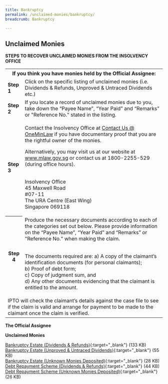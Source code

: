 ```yaml
---
title: Bankruptcy
permalink: /unclaimed-monies/bankruptcy/
breadcrumb: Bankruptcy

---
```



Unclaimed Monies
---

**STEPS TO RECOVER UNCLAIMED MONIES FROM THE INSOLVENCY OFFICE**

<table>
  <tr>
    <th colspan="2">If you think you have monies held by the Official Assignee:</th>
  </tr>
  <tr>
    <td><b>Step 1</b></td>
    <td>Click on the specific listing of unclaimed monies (i.e. Dividends & Refunds, Unproved & Untraced Dividends etc.)</td>
  </tr>
  <tr>
    <td><b>Step 2</b></td>
    <td>If you locate a record of unclaimed monies due to you, take down the “Payee Name”, “Year Paid” and “Remarks” or "Reference No." stated in the listing.</td>
  </tr>
  <tr>
    <td><b>Step 3</b></td>
    <td>
      	
Contact the Insolvency Office at <a href="https://www.mlaw.gov.sg/eservices/enquiry/">Contact Us @ OneMinLaw</a> if you have documentary proof that you are the rightful owner of the monies.

Alternatively, you may visit us at our website at <a href="https://www.mlaw.gov.sg/">www.mlaw.gov.sg</a> or contact us at 1800-2255-529 (during office hours).<br><br>

Insolvency Office<br>
45 Maxwell Road<br>
#07-11<br>
The URA Centre (East Wing)<br>
Singapore 069118
    </td>
  </tr>
  <tr>
    <th>Step 4</th>
    <td>
      Produce the necessary documents according to each of the categories set out below. Please provide information on the “Payee Name”, “Year Paid” and “Remarks” or "Reference No." when making the claim.<br><br>
      
The documents required are:
a) A copy of the claimant’s identification documents (for personal claimants);<br>
b) Proof of debt form;<br>
c) Copy of judgment sum, and<br>
d) Any other documents evidencing that the claimant is entitled to the amount.
    </td>
  </tr>
  <tr>
    <td colspan="2">IPTO will check the claimant’s details against the case file to see if the claim is valid and arrange for payment to be made to the claimant once the claim is verified.</td>
  </tr>
</table>

**The Official Assignee**

**Unclaimed Monies**

[Bankruptcy Estate (Dividends & Refunds)](/files/Bankruptcy-UnclaimedMonies(UnprovedandUntracedDividends)Mar21.pdf/){:target="_blank"} (133 KB)<br>
[Bankruptcy Estate (Unproved & Untraced Dividends)](/files/BUnclaimedMonies(UnprovedandUntraced).pdf/){:target="_blank"} (55 KB)<br>
[Bankruptcy Estate (Unknown Monies Deposited)](/files/DebtRepaymentScheme_Unknownmoniesdeposited.pdf/){:target="_blank"} (28 KB)<br>
[Debt Repayment Scheme (Dividends & Refunds)](/files/DRSDividends&Refunds.pdf/){:target="_blank"} (44 KB)<br>
[Debt Repayment Scheme (Unknown Monies Deposited)](/files/Unknownmoniesdeposited.pdf/){:target="_blank"} (26 KB)
